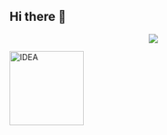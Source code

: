 ## Hi there 👋
<p align="center">
  <img src="/workspaces/rafaeljosebraga/eToSsNm65xFUUJSLsz6Lm4.gif"/>
</p>
<a href="https://github.com/Anmol-Baranwal/GIFs-For-Readme"><img src="rafaeljosebraga/eToSsNm65xFUUJSLsz6Lm4.gif" width="130" alt="IDEA" ></a>
